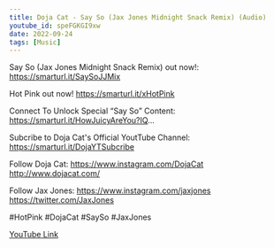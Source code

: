 ```yaml
---
title: Doja Cat - Say So (Jax Jones Midnight Snack Remix) (Audio)
youtube_id: speFGKGI9xw
date: 2022-09-24
tags: [Music]
---
```

Say So (Jax Jones Midnight Snack Remix) out now!: https://smarturl.it/SaySoJJMix

Hot Pink out now! https://smarturl.it/xHotPink 

Connect To Unlock Special “Say So” Content: https://smarturl.it/HowJuicyAreYou?IQ... 

Subcribe to Doja Cat's Official YoutTube Channel: https://smarturl.it/DojaYTSubcribe 

Follow Doja Cat:
https://www.instagram.com/DojaCat
http://www.dojacat.com/

Follow Jax Jones:
https://www.instagram.com/jaxjones
https://twitter.com/JaxJones

 #HotPink #DojaCat #SaySo #JaxJones

[YouTube Link](https://www.youtube.com/watch?v=speFGKGI9xw)